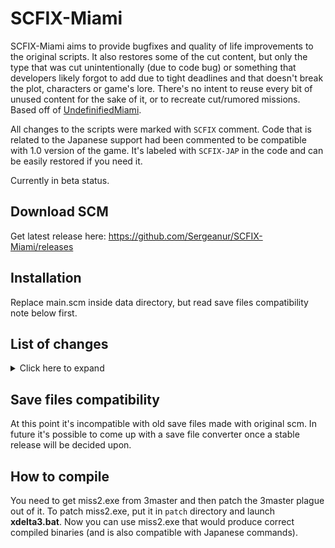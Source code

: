 # SCFIX-Miami

SCFIX-Miami aims to provide bugfixes and quality of life improvements to the original scripts. It also restores some of the cut content, but only the type that was cut unintentionally (due to code bug) or something that developers likely forgot to add due to tight deadlines and that doesn't break the plot, characters or game's lore. There's no intent to reuse every bit of unused content for the sake of it, or to recreate cut/rumored missions. Based off of [UndefinifiedMiami](https://github.com/Sergeanur/UndefinifiedMiami).

All changes to the scripts were marked with `SCFIX` comment. Code that is related to the Japanese support had been commented to be compatible with 1.0 version of the game. It's labeled with `SCFIX-JAP` in the code and can be easily restored if you need it.

Currently in beta status.

## Download SCM

Get latest release here: https://github.com/Sergeanur/SCFIX-Miami/releases

## Installation

Replace main.scm inside data directory, but read save files compatibility note below first.

## List of changes

<details><summary>Click here to expand</summary>

Intro:
- Fixed SSU related things in the script
- Added ability to skip the cutscene at lawyer's office (press cross or a sprint key)
- Placed player model in the back seat of the Admiral
- Fixed game crash if the intro Admiral somehow exploded

An Old Friend:
- Fixed SSU related things in the script
- Fix hotel's extra colors resetting after the cutscene

The Party:
- Player's skin would reset to the default one only if wearing Soiree when starting the mission
- Mercedes' line "Do you mind me resting my hand…" would play only if she sits at the front seat
- Increased delay after first "Maybe" from 500 ms to 1000 ms (like the second time)

Back Alley Brawl:
- Fixed "This way" line ending abruptly
- Fix vehicle that you arrived in at Malibu becoming a mission vehicle
- Restored unused Lance's lines about player driving carelessly

Riot:
- Player's skin would reset to the default one only if wearing Coveralls when starting the mission

Treacherous Swine:
- Fix player's ability to move after the cutscene during the black screen
- Fix noticeable model changes for doors
- Fix cutscene skips not working due to not reset variable
- Moved player equipping chainsaw only when the cutscene at Gonzales begins instead of as soon as the player entered the marker
- Mission doesn't require you to be in a vehicle in order to pass it after dropping a wanted level

Mall Shootout:
- Attached mission audio to the French guy

Guardian Angels:
- Fixed Lance asking for help if you shoot him with Tec-9
- Restored unused Lance's line commenting about player shooting at him
- Remove Lance's ped as soon as the outro cutscene starts to avoid his sudden disappearance
- Diaz' Admiral is deleted at the end of the mission
- Diaz' Admiral no longer remains indestructible if the mission is failed

Sir, Yes Sir!:
- Line "Someone's in the tank…" will no longer play if there's no alive soldiers near the tank

All Hands On Deck!:
- Speeder's colors after the mission will now match the colors of the one on the yacht

The Chase:
- Fixed the guy becoming stuck if he falls off the roof. Now he'll find another way to get to the buggy

Phnom Penh '86:
- Fixed "Quentin Vance" line ending abruptly
- Fixed some subtitles being stuck on the screen after the audio is done
- Fixed heli being stuck at the third wave after you killed all the enemies you could
- Fixed possibility of heli being stuck when Tommy should leave the chopper

The Fastest Boat:
- It's not possible to steal the boat before it's lowered anymore
- The boat's colors are saved to be used in the next mission

Supply & Demand:
- Lance can now be seen inside the boat in the beginning of the mission
- Boat's colors will now match the colors from the previous mission
- Fixed "We've got some competition" line not playing at rare occasions
- The area where the Cuban boats spawn is now cleared form other boats
- Restored unused line "Take 'em out" after "We've got some competition"
- Fixed Cuban boats driving themselves if their drivers are dead
- Fixed line "It's time for the Lance Vance dance." overlapping with "I like your style man. Real fresh."
- Restored unused line "We made it! Those other boats ain't VIP class." when you arrive to the boat
- Fixed Cuban boats driving at the same location endlessly if the mission was failed
- Restored the cutscene at the coke deal
- At the drive back to the mansion the Cuban boats will certainly have alive drivers now

Death Row:
- Leave the Malibu doors open when starting this mission
- Utilize unused beat-up Lance model for this mission

Rub Out:
- Fixed use of WAIT command after deatharrest execution as deatharrest might be executed the second time and break the mission cleanup routine

Four Iron:
- Player's skin would reset to the default one only if wearing Country Club when starting the mission
- Disable player controls during Avery's limo arriving cutscene
- Fix HUD showing during Avery's limo arriving cutscene
- Fix 3D coordinates for "Nice ass, baby" not being set properly
- Fix sudden weather switch when the mission ends

Demolition Man:
- Disable player controls during Avery's limo arriving cutscene
- Attach builder's mission audio properly
- Fix HUD turning on in the end of outro cutscene

Two Bit Hit:
- Disable player controls during Avery's limo arriving cutscene

Shakedown:
- Fix mansion extra timecyc colors not turning off after the cutscene
- Add the area name print after the cutscene akin to other places where player is teleported outside of the interior after the cutscene

Bar Brawl:
- Fix mansion extra timecyc colors not turning off after the cutscene
- Add the area name print after the cutscene akin to other places where player is teleported outside of the interior after the cutscene
- Fix cutscene skips not working due to not reset variable

Cop Land:
- Fix noticeable swaps of building models
- Fix location for Cuban clothes pickup after the mission is over
- Make Lance respond to cop threats if player has a wanted level
- Player's skin would reset to the default one only if wearing Cop uniform when starting the mission
- Fix second army guy's accuracy being unset

No Escape?:
- Player's skin will not reset to the default one when starting the mission
- Player's wanted level is cleared when the mission starts
- Cop peds are now created as PEDTYPE_COP and can arrest you
- The alarm will go off at VCPD if the player entered while being wanted
- Cam Jones will respond to cop threats and always run when getting into the vehicle
- Fix location for Cuban clothes pickup after the mission is over

The Shootist:
- Fix double marker when entering the shooting range
- Use the same model for the second shooter as the one in the cutscene
- Fix player retrieving pistol ammo back due to attach logic
- Tidy up bloated tutorial code
- Disable player controls during tutorial
- Fix doubling player ammo after the mission is over

The Driver:
- Fix marker appearing for a split second as the race begins
- Restore unused outro for when the player loses the race

The Job:
- Tidied up a lot of code to fit the new script into 35k bytes limit
- Player's clothes will be reset to default ones if player starts the mission in the Robbery outfit
- Companions won't leave the getaway taxi after entering it on the way to the bank
- Getaway taxi in the beginning of the mission is made fire proof so that companions wouldn't leave the car
- Companions won't die from being hit by the traffic anymore
- Restored unused Hilary line "Yeah, you'll put somebody's eye out" after "For god sake's, Phil. Stop waving that thing around"
- The Securicar at the bank entrance will be removed while the mission is ongoing
- The destination blip at the bank won't be created before the line "I'll drive" anymore at the beginning of the mission
- The robbery cannot be initiated if the player's got a wanted level
- Restored unused lines for when the player became wanted on the way to the bank
- Fixed destination sphere flickering during conversations
- Fix interrupted conversations not being restored properly
- Fix stuck player walking animation in the cutscene after getting out of the taxi
- Fix game softlocking at the cutscene when leaving the taxi because Tommy went a little bit off
- Set Cam's and Phil's health to 200 when the robbery is initiated
- Fix some hostages at the bank not raising their hands up
- Cam will shoot back at the security now
- The alarm will go off if the hostages were provoked
- Dead security guy at the vault will be despawned after going up for the manager to avoid manager being blocked by his body
- "Phil, things still sweet?" dialogue won't initiate if the hostages were provoked before
- "I said nobody move" line wouldn't play if the hostages were provoked already
- Fixed mission sphere disappearing while "I said nobody move" line is playing
- The "I told you not to touch that alarm" sequence wouldn't trigger if the alarm was set off before by provoking the hostages. Instead, it goes straight to "The SWAT will be here any minute"
- Ped that Phil will shoot now spawns before "I told you not to touch that alarm"
- Fixed mission softlock in case the ped whom Phil has to shoot escapes
- Provoked peds won't try to go after Cam if he's down at the vault
- Fix Phil sometimes appearing at random places in a cutscene
- You can't start "Vice City SWAT…" sequence while the hostages are onto you
- The hostages will now start running around when the SWAT storms the building
- Phil will say "Hot damn, here they come" when the SWAT guys enter the building
- Made model swap for bank windows less noticeable
- Phil will say "That's a last of them, GO GO GO" only after all six SWAT members are killed instead of 4 
- "That's a last of them, GO GO GO" line will play only once now
- If after "That's a last of them, GO GO GO" line Cam failed to get downstairs for whatever reason, Tommy will say "Where's Cam? We better go find him"
- Fixed Phil and Cam not crouching after exiting the bank
- Made sure no other cars will interfere in a cutscene after exiting the bank
- SWAT members outside the bank now created as actual cops who could arrest you and won't attack you after you drop your wanted level
- Phil and Cam now always run when you have a wanted level
- Player will be teleported outside Cam's garage if he killed Phil while being inside
- Fixed Player & co. not exiting the vehicle if they didn't arrive in a getaway taxi
- The bank entrance area will be cleared after the mission is passed
- Remove WAIT on cleanup to avoid cleanup not working if you failed the mission+died/got arrested

Boomshine Saigon:
- Made Phil's Patriot fire proof so that he wouldn't leave the car

Spilling the Beans:
- Restored a cutscene of player walking into the Malibu club

Hit the Courier:
- Fixed "You destroyed the plates" mission fail if you kill the courier in the car

Martha's Mug Shot:
- Rewritten bugged camera audio

G-Spotlight:
- Fixed widescreen not working at the "Asset complete" cutscene
- Fixed widescreen not working at the spotlight cutscene if you already stood on the marker when the ladder cutscene played

V.I.P.:
- Fix rival taxi arrow being static due to being recreated every frame
- Fixed mission fail if you drove the VIP on the rival taxi

Sunshine Autos:
- Fix car rewards not being created if the player died before the cutscene could play

Distribution:
- Mission passed music now plays during the asset completed cutscene instead of after
- Player now has to deal 50 deals total instead of in a single go

Stunt Boat Challenge:
- Fixed player being seen in the air after the cutscene
- Rico will always be facing to the front of the boat now
- Changed color of the final blip
- Fixed "You have three minutes to get round the course." message appearing even if you failed the mission already
- Fixed boat randomly driving off in the outro cutscene while the line plays
- Rico and boat are now being deleted right after the outro cutscene instead of becoming stuck
- Gates to the Haitian base will be open after this mission is passed (but closed after passing Cannon Fodder)

Cannon Fodder:
- Made the cutscene of Cubans getting in the car play for 5 seconds instead of 2 seconds
- Fixed ghosts of Cubans coming out of the car after the cutscene ends
- Fixed mission not being failed if you killed more than 1 Cuban during audio playing
- Changed sniper's anim group to a two-handed weapon
- Removed sniper's threat search so that he wouldn't jump off the roof
- Fixed Cubans being able to escape from the sniper in a cutscene by running too far
- Sniper now looks at the targets that he shoots
- Improved pathfinding for the reinforcement Cubans when they are running towards the sides of the gate
- The crate inside a van now placed correctly
- Lines "Tommy, we have proved our manful bravery!" and "Let us steal that van full of drugs and make good our escape!" now have subtitles show as soon as audio plays and are cleared as soon as the playback is finished
- Haitian gates won't be closed if you fail the mission (but will close after the mission is passed)

Juju Scramble:
- Moved interior change for the cutscene before LOAD_SCENE to hide noticeable interior swap
- Fixed mission SWAT attacking the player if he has no wanted level
- Improved SWAT pathfinding for the second briefcase
- Fixed SWAT being unable to pick up the third briefcase
- Fixed "Don't move a muscle, chump!" audio not stopping after the cutscene skip
- Fixed "Don't move a muscle, chump!" cutscene autoskipping if you had cross (or a sprint key) pressed when it started

Dirty Lickin's:
- Re-enabled for German version
- Moved interior change for the cutscene before LOAD_SCENE to hide noticeable interior swap

Trojan Voodoo:
- Fixed cutscene ending after the character animation is over
- Pepe is now created as a Cuban initially and then recreated as a fake golfer later
- Voodoo cars no longer remain fire proof after the mission
- Eternal Haitian hatred towards the player will be removed if the mission is failed
- Haitians at the plant will now shoot back at invading Cubans
- Fake golfer Cubans are now removed after mission
- Made the model swap during the factory explosion more seamless
- The Voodoo that player used to enter the plant can also explode now in the end of the mission
- Voodoo's will only explode in the end of the mission if they remained near the exploding building
- Fixed some prints still showing after the mission is failed
- After passing the mission Cuban population values are restored to those pre-gang war
- Cuban and Haitian don't stop hating each other anymore after this mission is over

Alloy Wheels of Steel:
- Player's skin will be reset to a default one if wearing cop uniform

Messing with the Man:
- Re-enabled for German version

Hog Tied:
- Moved biker's creation in the outro a bit to avoid spawning on screen

Cap the Collector:
- Most of the mission has been rewritten to improve the collectors' AI
- Collectors choose the closest asset as their destination
- Tommy remains angry for the duration of the mission
- Tommy's lines towards the collectors now used more often

Keep Your Friends Close...:
- Fix V blip being doubled with the asset revenue pickup for this mission
- Fix Tommy's gang spawning upon exiting and re-entering the interior (by design no one should spawn)
- Fixed spawn position of Sonny's goons behind the mansion door so that they don't get stuck
- Fixed Tommy gang receiving Tec-9 is the mission is failed
- Fixed half of Tommy gang becoming unarmed after this mission
- Fixed coordinates of V blip for the asset revenue pickup after the mission is passed

Autocide:
- Fix doubled PLAYER_MADE_PROGRESS after mission completion

Loose Ends:
- Replace SLIDE_OBJECT on mission fail to get rid of WAIT after deatharrest

Phone calls:
- Added ability to skip phone calls like in SA
- Fixed player being stuck in a two-handed weapon animation
- Restored a phone call from Kent Paul about the SWAT retirement fund after purchasing the Malibu club
- Restored a phone call from Rosenberg about the asset revenue
- Fixed Steve calling after beating the last mission even if you don't own a film studio
- Restored a phone call from Mercedes after killing Ricardo Diaz
- Fix triple call delay after the phone call from Earnest Kelly
- Fix interior doors closing during phone calls when being inside the interior

Misc:
- Fixed side activity title being shown for a split second for Paramedic, Vigilante, Firefighter or Taxi Driver
- Changed patients' behavior to only run towards stopped ambulance instead of while it's still moving in Paramedic
- Disabled patients spawn at a Hyman Memorial Stadium and a G-Spotlight office for Paramedic
- Capped "Test Track" to $400 max
- Changed "Cone Crazy" rewards to get rid of a huge money abuse. Now the player is rewarded with $400 for every new best time, and $200 for just beating the mission
- Fixed cutscene cleanup for the Cherry Popper Ice Cream Factory purchase cutscene (it keeps going when you skip it)
- Fixed Admiral and Stretch car generators conflicting near Diaz' Mansion
- Fixed Freeway car generator at Mercedes' place
- Fixed Infernus car generator at Starfish Island being spawned inside a locked garage
- Fixed Pizzaboy car generator at Diaz' Mansion
- Added colonel's Speeder car generator near the mansion
- Added unused lines to the strippers in The Pole Position Club
- Implemented a bunch of fixes to address extra colors resetting inside the interiors
- Fixed Malibu club doors visibility in the interior
- Fixed food vendors restoring only up to 100 HP
- Fixed random range for voice lines when buying food
- Fixed Cuban clothes pickup coordinates
- Pizza Boy Mission is now considered complete as soon as you deliver the last pizza on level 10
- Redone Pizza Boy Mission audio to not stall the player
- Synced areas to restrict customer spawn with Paramedic Mission
- Pizza Boy car generator near mansion would activate only after beating Rub Out
- Fixed rampage always selecting Cubans
- Diaz gang won't be chosen for a rampage after beating Rub Out
- Tidy up bloated tutorial code at the shooting range
- Fix colt/pistol model loading at the shooting range
- Fix shop clerk at one of the North Point Mall shops being rotated 180 deg
- Fixed weapons duping at metal detectors when you run out of ammo
- Fixed weapons switching automatically when you pass through a metal detector
- Fixed weapon pickups being created behind the wall at a golf club metal detector
- Restored unused audio at a golf club metal detector when security takes your weapons (due to technical limitations works only when off mission and during the mission Four Iron)
- Improved road traffic at Leaf Links bridge
- Fixed player gaining wanted level when leaving the police department interior
- Fixed taxi driver being able to become your passenger in a Taxi Driver side activity
- Cutscene Kaufman Cab is now being deleted after the Kaufman Cabs purchase cutscene
- Disabled "To enter Ocean View hotel..." message when on mission and after "An Old Friend"
- Improved the position of a bonus Hunter at a south beach
- Health bonus gained from hooker will no longer reset when saving
- Fixed hotel intro marker being invisible after saving in the hotel
- Haitians now hate the player if he wears Cuban outfit
- Fixed Quadruple Insane Stunt
- Fixed being able to see the void behind Robina Cafe when you start any Cuban mission from inside the cafe
- 'Stop in the pink marker' message near hotel wouldn't show anymore if there is no pink marker
- Cubans and Haitians no longer hate each other since the beginning. They start hating each other only after Two Bit Hit
- Fixed SSU for property purchase cutscenes
- Fixed many male peds created as CIVFEMALE
- Fixed cutscene skip not working after certain missions set button_pressed = 2
- Fixed On Mission flag (flag_player_on_mission) sets to prevent any abuse of this flag
- Removed On Mission flag checks in some mission that were meant to bypass compiler errors
- Refactored code bloat created by the Japanese support
- Added checks before deletion of objects and peds in scripts: ammu, robbing, finale, lawyer1
</details>

## Save files compatibility

At this point it's incompatible with old save files made with original scm. In future it's possible to come up with a save file converter once a stable release will be decided upon.

## How to compile

You need to get miss2.exe from 3master and then patch the 3master plague out of it.
To patch miss2.exe, put it in `patch` directory and launch **xdelta3.bat**. Now you can use miss2.exe that would produce correct compiled binaries (and is also compatible with Japanese commands).
